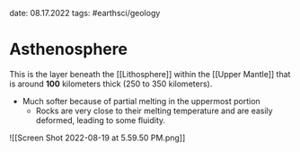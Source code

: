 date: 08.17.2022
tags: #earthsci/geology 
# Asthenosphere
This is the layer beneath the [[Lithosphere]] within the [[Upper Mantle]] that is around **100** kilometers thick (250 to 350 kilometers).
- Much softer because of partial melting in the uppermost portion
	- Rocks are very close to their melting temperature and are easily deformed, leading to some fluidity.

![[Screen Shot 2022-08-19 at 5.59.50 PM.png]]
